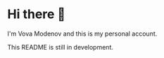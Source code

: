 # Hi there 👋

I'm Vova Modenov and this is my personal account.

This README is still in development.
